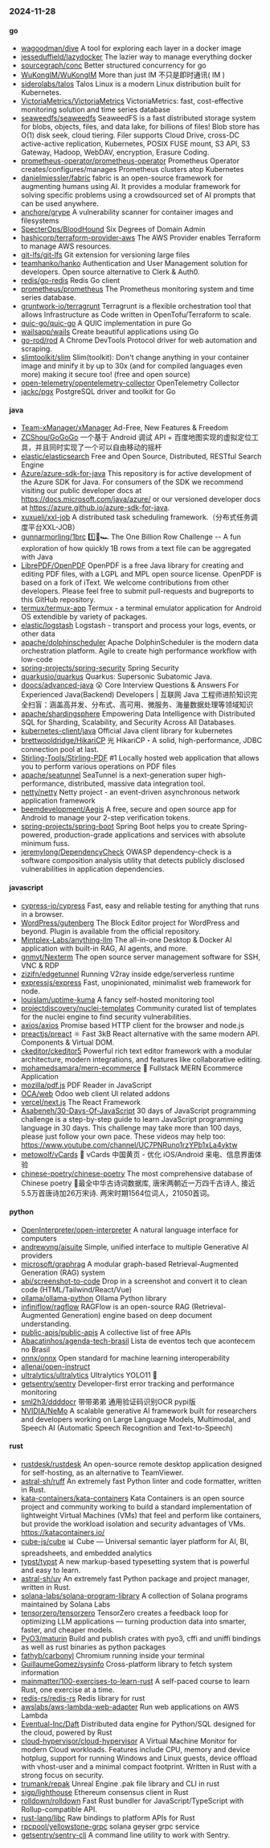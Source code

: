 ### 2024-11-28

#### go
* [wagoodman/dive](https://github.com/wagoodman/dive) A tool for exploring each layer in a docker image
* [jesseduffield/lazydocker](https://github.com/jesseduffield/lazydocker) The lazier way to manage everything docker
* [sourcegraph/conc](https://github.com/sourcegraph/conc) Better structured concurrency for go
* [WuKongIM/WuKongIM](https://github.com/WuKongIM/WuKongIM) More than just IM 不只是即时通讯( IM )
* [siderolabs/talos](https://github.com/siderolabs/talos) Talos Linux is a modern Linux distribution built for Kubernetes.
* [VictoriaMetrics/VictoriaMetrics](https://github.com/VictoriaMetrics/VictoriaMetrics) VictoriaMetrics: fast, cost-effective monitoring solution and time series database
* [seaweedfs/seaweedfs](https://github.com/seaweedfs/seaweedfs) SeaweedFS is a fast distributed storage system for blobs, objects, files, and data lake, for billions of files! Blob store has O(1) disk seek, cloud tiering. Filer supports Cloud Drive, cross-DC active-active replication, Kubernetes, POSIX FUSE mount, S3 API, S3 Gateway, Hadoop, WebDAV, encryption, Erasure Coding.
* [prometheus-operator/prometheus-operator](https://github.com/prometheus-operator/prometheus-operator) Prometheus Operator creates/configures/manages Prometheus clusters atop Kubernetes
* [danielmiessler/fabric](https://github.com/danielmiessler/fabric) fabric is an open-source framework for augmenting humans using AI. It provides a modular framework for solving specific problems using a crowdsourced set of AI prompts that can be used anywhere.
* [anchore/grype](https://github.com/anchore/grype) A vulnerability scanner for container images and filesystems
* [SpecterOps/BloodHound](https://github.com/SpecterOps/BloodHound) Six Degrees of Domain Admin
* [hashicorp/terraform-provider-aws](https://github.com/hashicorp/terraform-provider-aws) The AWS Provider enables Terraform to manage AWS resources.
* [git-lfs/git-lfs](https://github.com/git-lfs/git-lfs) Git extension for versioning large files
* [teamhanko/hanko](https://github.com/teamhanko/hanko) Authentication and User Management solution for developers. Open source alternative to Clerk & Auth0.
* [redis/go-redis](https://github.com/redis/go-redis) Redis Go client
* [prometheus/prometheus](https://github.com/prometheus/prometheus) The Prometheus monitoring system and time series database.
* [gruntwork-io/terragrunt](https://github.com/gruntwork-io/terragrunt) Terragrunt is a flexible orchestration tool that allows Infrastructure as Code written in OpenTofu/Terraform to scale.
* [quic-go/quic-go](https://github.com/quic-go/quic-go) A QUIC implementation in pure Go
* [wailsapp/wails](https://github.com/wailsapp/wails) Create beautiful applications using Go
* [go-rod/rod](https://github.com/go-rod/rod) A Chrome DevTools Protocol driver for web automation and scraping.
* [slimtoolkit/slim](https://github.com/slimtoolkit/slim) Slim(toolkit): Don't change anything in your container image and minify it by up to 30x (and for compiled languages even more) making it secure too! (free and open source)
* [open-telemetry/opentelemetry-collector](https://github.com/open-telemetry/opentelemetry-collector) OpenTelemetry Collector
* [jackc/pgx](https://github.com/jackc/pgx) PostgreSQL driver and toolkit for Go

#### java
* [Team-xManager/xManager](https://github.com/Team-xManager/xManager) Ad-Free, New Features & Freedom
* [ZCShou/GoGoGo](https://github.com/ZCShou/GoGoGo) 一个基于 Android 调试 API + 百度地图实现的虚拟定位工具，并且同时实现了一个可以自由移动的摇杆
* [elastic/elasticsearch](https://github.com/elastic/elasticsearch) Free and Open Source, Distributed, RESTful Search Engine
* [Azure/azure-sdk-for-java](https://github.com/Azure/azure-sdk-for-java) This repository is for active development of the Azure SDK for Java. For consumers of the SDK we recommend visiting our public developer docs at https://docs.microsoft.com/java/azure/ or our versioned developer docs at https://azure.github.io/azure-sdk-for-java.
* [xuxueli/xxl-job](https://github.com/xuxueli/xxl-job) A distributed task scheduling framework.（分布式任务调度平台XXL-JOB）
* [gunnarmorling/1brc](https://github.com/gunnarmorling/1brc) 1️⃣🐝🏎️ The One Billion Row Challenge -- A fun exploration of how quickly 1B rows from a text file can be aggregated with Java
* [LibrePDF/OpenPDF](https://github.com/LibrePDF/OpenPDF) OpenPDF is a free Java library for creating and editing PDF files, with a LGPL and MPL open source license. OpenPDF is based on a fork of iText. We welcome contributions from other developers. Please feel free to submit pull-requests and bugreports to this GitHub repository.
* [termux/termux-app](https://github.com/termux/termux-app) Termux - a terminal emulator application for Android OS extendible by variety of packages.
* [elastic/logstash](https://github.com/elastic/logstash) Logstash - transport and process your logs, events, or other data
* [apache/dolphinscheduler](https://github.com/apache/dolphinscheduler) Apache DolphinScheduler is the modern data orchestration platform. Agile to create high performance workflow with low-code
* [spring-projects/spring-security](https://github.com/spring-projects/spring-security) Spring Security
* [quarkusio/quarkus](https://github.com/quarkusio/quarkus) Quarkus: Supersonic Subatomic Java.
* [doocs/advanced-java](https://github.com/doocs/advanced-java) 😮 Core Interview Questions & Answers For Experienced Java(Backend) Developers | 互联网 Java 工程师进阶知识完全扫盲：涵盖高并发、分布式、高可用、微服务、海量数据处理等领域知识
* [apache/shardingsphere](https://github.com/apache/shardingsphere) Empowering Data Intelligence with Distributed SQL for Sharding, Scalability, and Security Across All Databases.
* [kubernetes-client/java](https://github.com/kubernetes-client/java) Official Java client library for kubernetes
* [brettwooldridge/HikariCP](https://github.com/brettwooldridge/HikariCP) 光 HikariCP・A solid, high-performance, JDBC connection pool at last.
* [Stirling-Tools/Stirling-PDF](https://github.com/Stirling-Tools/Stirling-PDF) #1 Locally hosted web application that allows you to perform various operations on PDF files
* [apache/seatunnel](https://github.com/apache/seatunnel) SeaTunnel is a next-generation super high-performance, distributed, massive data integration tool.
* [netty/netty](https://github.com/netty/netty) Netty project - an event-driven asynchronous network application framework
* [beemdevelopment/Aegis](https://github.com/beemdevelopment/Aegis) A free, secure and open source app for Android to manage your 2-step verification tokens.
* [spring-projects/spring-boot](https://github.com/spring-projects/spring-boot) Spring Boot helps you to create Spring-powered, production-grade applications and services with absolute minimum fuss.
* [jeremylong/DependencyCheck](https://github.com/jeremylong/DependencyCheck) OWASP dependency-check is a software composition analysis utility that detects publicly disclosed vulnerabilities in application dependencies.

#### javascript
* [cypress-io/cypress](https://github.com/cypress-io/cypress) Fast, easy and reliable testing for anything that runs in a browser.
* [WordPress/gutenberg](https://github.com/WordPress/gutenberg) The Block Editor project for WordPress and beyond. Plugin is available from the official repository.
* [Mintplex-Labs/anything-llm](https://github.com/Mintplex-Labs/anything-llm) The all-in-one Desktop & Docker AI application with built-in RAG, AI agents, and more.
* [gnmyt/Nexterm](https://github.com/gnmyt/Nexterm) The open source server management software for SSH, VNC & RDP
* [zizifn/edgetunnel](https://github.com/zizifn/edgetunnel) Running V2ray inside edge/serverless runtime
* [expressjs/express](https://github.com/expressjs/express) Fast, unopinionated, minimalist web framework for node.
* [louislam/uptime-kuma](https://github.com/louislam/uptime-kuma) A fancy self-hosted monitoring tool
* [projectdiscovery/nuclei-templates](https://github.com/projectdiscovery/nuclei-templates) Community curated list of templates for the nuclei engine to find security vulnerabilities.
* [axios/axios](https://github.com/axios/axios) Promise based HTTP client for the browser and node.js
* [preactjs/preact](https://github.com/preactjs/preact) ⚛️ Fast 3kB React alternative with the same modern API. Components & Virtual DOM.
* [ckeditor/ckeditor5](https://github.com/ckeditor/ckeditor5) Powerful rich text editor framework with a modular architecture, modern integrations, and features like collaborative editing.
* [mohamedsamara/mern-ecommerce](https://github.com/mohamedsamara/mern-ecommerce) 🎈 Fullstack MERN Ecommerce Application
* [mozilla/pdf.js](https://github.com/mozilla/pdf.js) PDF Reader in JavaScript
* [OCA/web](https://github.com/OCA/web) Odoo web client UI related addons
* [vercel/next.js](https://github.com/vercel/next.js) The React Framework
* [Asabeneh/30-Days-Of-JavaScript](https://github.com/Asabeneh/30-Days-Of-JavaScript) 30 days of JavaScript programming challenge is a step-by-step guide to learn JavaScript programming language in 30 days. This challenge may take more than 100 days, please just follow your own pace. These videos may help too: https://www.youtube.com/channel/UC7PNRuno1rzYPb1xLa4yktw
* [metowolf/vCards](https://github.com/metowolf/vCards) 📡️ vCards 中国黄页 - 优化 iOS/Android 来电、信息界面体验
* [chinese-poetry/chinese-poetry](https://github.com/chinese-poetry/chinese-poetry) The most comprehensive database of Chinese poetry 🧶最全中华古诗词数据库, 唐宋两朝近一万四千古诗人, 接近5.5万首唐诗加26万宋诗. 两宋时期1564位词人，21050首词。

#### python
* [OpenInterpreter/open-interpreter](https://github.com/OpenInterpreter/open-interpreter) A natural language interface for computers
* [andrewyng/aisuite](https://github.com/andrewyng/aisuite) Simple, unified interface to multiple Generative AI providers
* [microsoft/graphrag](https://github.com/microsoft/graphrag) A modular graph-based Retrieval-Augmented Generation (RAG) system
* [abi/screenshot-to-code](https://github.com/abi/screenshot-to-code) Drop in a screenshot and convert it to clean code (HTML/Tailwind/React/Vue)
* [ollama/ollama-python](https://github.com/ollama/ollama-python) Ollama Python library
* [infiniflow/ragflow](https://github.com/infiniflow/ragflow) RAGFlow is an open-source RAG (Retrieval-Augmented Generation) engine based on deep document understanding.
* [public-apis/public-apis](https://github.com/public-apis/public-apis) A collective list of free APIs
* [Abacatinhos/agenda-tech-brasil](https://github.com/Abacatinhos/agenda-tech-brasil) Lista de eventos tech que acontecem no Brasil
* [onnx/onnx](https://github.com/onnx/onnx) Open standard for machine learning interoperability
* [allenai/open-instruct](https://github.com/allenai/open-instruct)
* [ultralytics/ultralytics](https://github.com/ultralytics/ultralytics) Ultralytics YOLO11 🚀
* [getsentry/sentry](https://github.com/getsentry/sentry) Developer-first error tracking and performance monitoring
* [sml2h3/ddddocr](https://github.com/sml2h3/ddddocr) 带带弟弟 通用验证码识别OCR pypi版
* [NVIDIA/NeMo](https://github.com/NVIDIA/NeMo) A scalable generative AI framework built for researchers and developers working on Large Language Models, Multimodal, and Speech AI (Automatic Speech Recognition and Text-to-Speech)

#### rust
* [rustdesk/rustdesk](https://github.com/rustdesk/rustdesk) An open-source remote desktop application designed for self-hosting, as an alternative to TeamViewer.
* [astral-sh/ruff](https://github.com/astral-sh/ruff) An extremely fast Python linter and code formatter, written in Rust.
* [kata-containers/kata-containers](https://github.com/kata-containers/kata-containers) Kata Containers is an open source project and community working to build a standard implementation of lightweight Virtual Machines (VMs) that feel and perform like containers, but provide the workload isolation and security advantages of VMs. https://katacontainers.io/
* [cube-js/cube](https://github.com/cube-js/cube) 📊 Cube — Universal semantic layer platform for AI, BI, spreadsheets, and embedded analytics
* [typst/typst](https://github.com/typst/typst) A new markup-based typesetting system that is powerful and easy to learn.
* [astral-sh/uv](https://github.com/astral-sh/uv) An extremely fast Python package and project manager, written in Rust.
* [solana-labs/solana-program-library](https://github.com/solana-labs/solana-program-library) A collection of Solana programs maintained by Solana Labs
* [tensorzero/tensorzero](https://github.com/tensorzero/tensorzero) TensorZero creates a feedback loop for optimizing LLM applications — turning production data into smarter, faster, and cheaper models.
* [PyO3/maturin](https://github.com/PyO3/maturin) Build and publish crates with pyo3, cffi and uniffi bindings as well as rust binaries as python packages
* [fathyb/carbonyl](https://github.com/fathyb/carbonyl) Chromium running inside your terminal
* [GuillaumeGomez/sysinfo](https://github.com/GuillaumeGomez/sysinfo) Cross-platform library to fetch system information
* [mainmatter/100-exercises-to-learn-rust](https://github.com/mainmatter/100-exercises-to-learn-rust) A self-paced course to learn Rust, one exercise at a time.
* [redis-rs/redis-rs](https://github.com/redis-rs/redis-rs) Redis library for rust
* [awslabs/aws-lambda-web-adapter](https://github.com/awslabs/aws-lambda-web-adapter) Run web applications on AWS Lambda
* [Eventual-Inc/Daft](https://github.com/Eventual-Inc/Daft) Distributed data engine for Python/SQL designed for the cloud, powered by Rust
* [cloud-hypervisor/cloud-hypervisor](https://github.com/cloud-hypervisor/cloud-hypervisor) A Virtual Machine Monitor for modern Cloud workloads. Features include CPU, memory and device hotplug, support for running Windows and Linux guests, device offload with vhost-user and a minimal compact footprint. Written in Rust with a strong focus on security.
* [trumank/repak](https://github.com/trumank/repak) Unreal Engine .pak file library and CLI in rust
* [sigp/lighthouse](https://github.com/sigp/lighthouse) Ethereum consensus client in Rust
* [rolldown/rolldown](https://github.com/rolldown/rolldown) Fast Rust bundler for JavaScript/TypeScript with Rollup-compatible API.
* [rust-lang/libc](https://github.com/rust-lang/libc) Raw bindings to platform APIs for Rust
* [rpcpool/yellowstone-grpc](https://github.com/rpcpool/yellowstone-grpc) solana geyser grpc service
* [getsentry/sentry-cli](https://github.com/getsentry/sentry-cli) A command line utility to work with Sentry.
